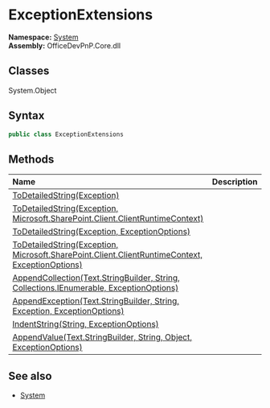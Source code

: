 # ExceptionExtensions

**Namespace:** [System](System.md)  
**Assembly:** OfficeDevPnP.Core.dll  
## Classes
System.Object  
## Syntax
```C#
public class ExceptionExtensions
```
## Methods
|**Name**|**Description**|
|:-----|:-----|
| [ToDetailedString(Exception)](ExceptionExtensionsToDetailedStringException.md) | 
| [ToDetailedString(Exception, Microsoft.SharePoint.Client.ClientRuntimeContext)](ExceptionExtensionsToDetailedStringExceptionMicrosoft.SharePoint.Client.ClientRuntimeContext.md) | 
| [ToDetailedString(Exception, ExceptionOptions)](ExceptionExtensionsToDetailedStringExceptionExceptionOptions.md) | 
| [ToDetailedString(Exception, Microsoft.SharePoint.Client.ClientRuntimeContext, ExceptionOptions)](ExceptionExtensionsToDetailedStringExceptionMicrosoft.SharePoint.Client.ClientRuntimeContextExceptionOptions.md) | 
| [AppendCollection(Text.StringBuilder, String, Collections.IEnumerable, ExceptionOptions)](ExceptionExtensionsAppendCollectionText.StringBuilderStringCollections.IEnumerableExceptionOptions.md) | 
| [AppendException(Text.StringBuilder, String, Exception, ExceptionOptions)](ExceptionExtensionsAppendExceptionText.StringBuilderStringExceptionExceptionOptions.md) | 
| [IndentString(String, ExceptionOptions)](ExceptionExtensionsIndentStringStringExceptionOptions.md) | 
| [AppendValue(Text.StringBuilder, String, Object, ExceptionOptions)](ExceptionExtensionsAppendValueText.StringBuilderStringObjectExceptionOptions.md) | 
## See also
- [System](System.md)
